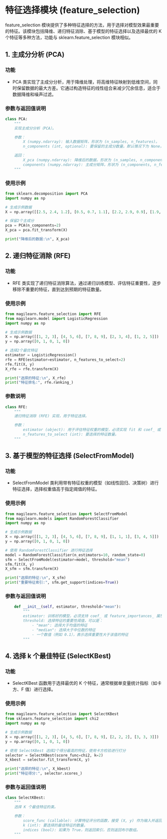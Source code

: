 # 特征选择模块 (feature_selection)

feature_selection 模块提供了多种特征选择的方法，用于选择对模型效果最重要的特征。该模块包括降维、递归特征消除、基于模型的特征选择以及选择最优的 K 个特征等多种方法，功能与 sklearn.feature_selection 模块相似。
## 1. 主成分分析 (PCA)
### 功能
- PCA 类实现了主成分分析，用于降维处理，将高维特征映射到低维空间，同时保留数据的最大方差。它通过构造特征的线性组合来减少冗余信息，适合于数据降维和噪声过滤。
### 参数与返回值说明
```python
class PCA:
    """
    实现主成分分析（PCA）。

    参数：
        X (numpy.ndarray): 输入数据矩阵，形状为 (n_samples, n_features)。
        n_components (int, optional): 要保留的主成分数量。默认情况下为 None，表示保留所有主成分。

    返回：
        X_pca (numpy.ndarray): 降维后的数据，形状为 (n_samples, n_components)。
        components (numpy.ndarray): 主成分矩阵，形状为 (n_components, n_features)。
    """
```

### 使用示例
```python
from sklearn.decomposition import PCA
import numpy as np

# 生成示例数据
X = np.array([[2.5, 2.4, 1.2], [0.5, 0.7, 1.1], [2.2, 2.9, 0.9], [1.9, 2.2, 1.3], [3.1, 3.0, 1.0]])

# 保留2个主成分
pca = PCA(n_components=2)
X_pca = pca.fit_transform(X)

print("降维后的数据:\n", X_pca)

```

## 2. 递归特征消除 (RFE)
### 功能
- RFE 类实现了递归特征消除算法，通过递归训练模型、评估特征重要性，逐步移除不重要的特征，直到达到预期的特征数量。
### 使用示例
```python
from magilearn.feature_selection import RFE
from magilearn.model import LogisticRegression
import numpy as np

# 生成示例数据
X = np.array([[1, 2, 3], [4, 5, 6], [7, 8, 9], [2, 3, 4], [1, 2, 5]])
y = np.array([0, 1, 0, 1, 0])

# 选择2个最优特征
estimator = LogisticRegression()
rfe = RFE(estimator=estimator, n_features_to_select=2)
rfe.fit(X, y)
X_rfe = rfe.transform(X)

print("选择的特征:\n", X_rfe)
print("特征排名:", rfe.ranking_)


```

### 参数说明
```python
class RFE:
    """
    递归特征消除 (RFE) 实现，用于特征选择。

    参数：
        estimator (object): 用于评估特征权重的模型，必须实现 fit 和 coef_ 或 feature_importances_ 属性。
        n_features_to_select (int): 要选择的特征数量。
    """
```

## 3. 基于模型的特征选择 (SelectFromModel)
### 功能
- SelectFromModel 类利用带有特征权重的模型（如线性回归、决策树）进行特征选择，选择权重值高于指定阈值的特征。
### 使用示例
```python
from magilearn.feature_selection import SelectFromModel
from magilearn.models import RandomForestClassifier
import numpy as np

# 生成示例数据
X = np.array([[1, 2, 3], [4, 5, 6], [7, 8, 9], [1, 1, 1], [3, 4, 5]])
y = np.array([0, 1, 0, 1, 0])

# 使用 RandomForestClassifier 进行特征选择
model = RandomForestClassifier(n_estimators=10, random_state=0)
sfm = SelectFromModel(estimator=model, threshold="mean")
sfm.fit(X, y)
X_sfm = sfm.transform(X)

print("选择的特征:\n", X_sfm)
print("重要特征索引:", sfm.get_support(indices=True))


```

### 参数与返回值说明
```python
    def __init__(self, estimator, threshold="mean"):
        """
        estimator: 训练好的模型，必须支持 coef_ 或 feature_importances_ 属性。
        threshold: 选择特征的重要性阈值，可以是：
            - "mean": 选择大于均值的特征
            - "median": 选择大于中位数的特征
            - 一个数值（例如 0.1），表示选择重要性大于该值的特征
        """

```

## 4. 选择 k 个最佳特征 (SelectKBest)
### 功能
- SelectKBest 函数用于选择最优的 K 个特征，通常根据单变量统计指标（如卡方、F 值）进行选择。
### 使用示例
```python
from magilearn.feature_selection import SelectKBest
from sklearn.feature_selection import chi2
import numpy as np

# 生成示例数据
X = np.array([[1, 2, 3], [4, 5, 6], [7, 8, 9], [2, 2, 2], [3, 3, 3]])
y = np.array([0, 1, 0, 1, 0])

# 使用 SelectKBest 选择2个得分最高的特征，使用卡方检验进行打分
selector = SelectKBest(score_func=chi2, k=2)
X_kbest = selector.fit_transform(X, y)

print("选择的特征:\n", X_kbest)
print("特征得分:", selector.scores_)


```
### 参数与返回值说明
```python
class SelectKBest:
    """
    选择 K 个最佳特征的类。

    参数：
        score_func (callable): 计算特征评分的函数，接受 (X, y) 作为输入并返回特征分数。
        k (int): 要选择的最佳特征的数量。
        indices (bool): 如果为 True，则返回索引，否则返回布尔数组。
    """

```